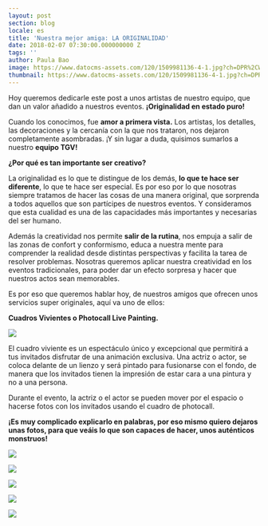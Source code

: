 ```yaml
---
layout: post
section: blog
locale: es
title: 'Nuestra mejor amiga: LA ORIGINALIDAD'
date: 2018-02-07 07:30:00.000000000 Z
tags: ''
author: Paula Bao
image: https://www.datocms-assets.com/120/1509981136-4-1.jpg?ch=DPR%2CWidth&auto=format&w=1024
thumbnail: https://www.datocms-assets.com/120/1509981136-4-1.jpg?ch=DPR%2CWidth&auto=format&w=105
---
```


Hoy queremos dedicarle este post a unos artistas de nuestro equipo, que dan un valor añadido a nuestros eventos. **¡Originalidad en estado puro!**

Cuando los conocimos, fue **amor a primera vista.** Los artistas, los detalles, las decoraciones y la cercanía con la que nos trataron, nos dejaron completamente asombradas. ¡Y sin lugar a duda, quisimos sumarlos a nuestro **equipo TGV!**

**¿Por qué es tan importante ser creativo?**

<!--more-->

La originalidad es lo que te distingue de los demás, **lo que te hace ser diferente**, lo que te hace ser especial. Es por eso por lo que nosotras siempre tratamos de hacer las cosas de una manera original, que sorprenda a todos aquellos que son partícipes de nuestros eventos. Y consideramos que esta cualidad es una de las capacidades más importantes y necesarias del ser humano. 

Además la creatividad nos permite **salir de la rutina**, nos empuja a salir de las zonas de confort y conformismo, educa a nuestra mente para comprender la realidad desde distintas perspectivas y facilita la tarea de resolver problemas. Nosotras queremos aplicar nuestra creatividad en los eventos tradicionales, para poder dar un efecto sorpresa y hacer que nuestros actos sean memorables. 

Es por eso que queremos hablar hoy, de nuestros amigos que ofrecen unos servicios super originales, aquí va uno de ellos:

**Cuadros Vivientes o Photocall Live Painting.**

![](https://www.datocms-assets.com/120/1509981162-2-2.jpg?ch=DPR%2CWidth&auto=format)

El cuadro viviente es un espectáculo único y excepcional que permitirá a tus invitados disfrutar de una animación exclusiva. Una actriz o actor, se coloca delante de un lienzo y será pintado para fusionarse con el fondo, de manera que los invitados tienen la impresión de estar cara a una pintura y no a una persona. 

Durante el evento, la actriz o el actor se pueden mover por el espacio o hacerse fotos con los invitados usando el cuadro de photocall. 

**¡Es muy complicado explicarlo en palabras, por eso mismo quiero dejaros unas fotos, para que veáis lo que son capaces de hacer, unos auténticos monstruos!**

![](https://www.datocms-assets.com/120/1509981165-3-1.jpg?ch=DPR%2CWidth&auto=format)


![](https://www.datocms-assets.com/120/1509981172-5-1.jpg?ch=DPR%2CWidth&auto=format)


![](https://www.datocms-assets.com/120/1509981177-6-1.jpg?ch=DPR%2CWidth&auto=format)


![](https://www.datocms-assets.com/120/1509981183-7-2.jpg?ch=DPR%2CWidth&auto=format)


![](https://www.datocms-assets.com/120/1509981188-8-2.jpg?ch=DPR%2CWidth&auto=format)
